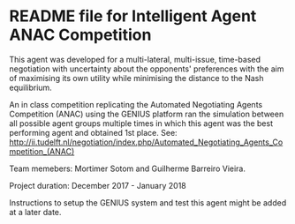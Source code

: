 # README file for Intelligent Agent ANAC Competition

This agent was developed for a multi-lateral, multi-issue, time-based negotiation with uncertainty about the opponents' preferences with the aim of maximising its own utility while minimising the distance to the Nash equilibrium.

An in class competition replicating the Automated Negotiating Agents Competition (ANAC) using the GENIUS platform ran the simulation between all possible agent groups multiple times in which this agent was the best performing agent and obtained 1st place.
See: http://ii.tudelft.nl/negotiation/index.php/Automated_Negotiating_Agents_Competition_(ANAC)

Team memebers: Mortimer Sotom and Guilherme Barreiro Vieira.

Project duration: December 2017 - January 2018

Instructions to setup the GENIUS system and test this agent might be added at a later date.
